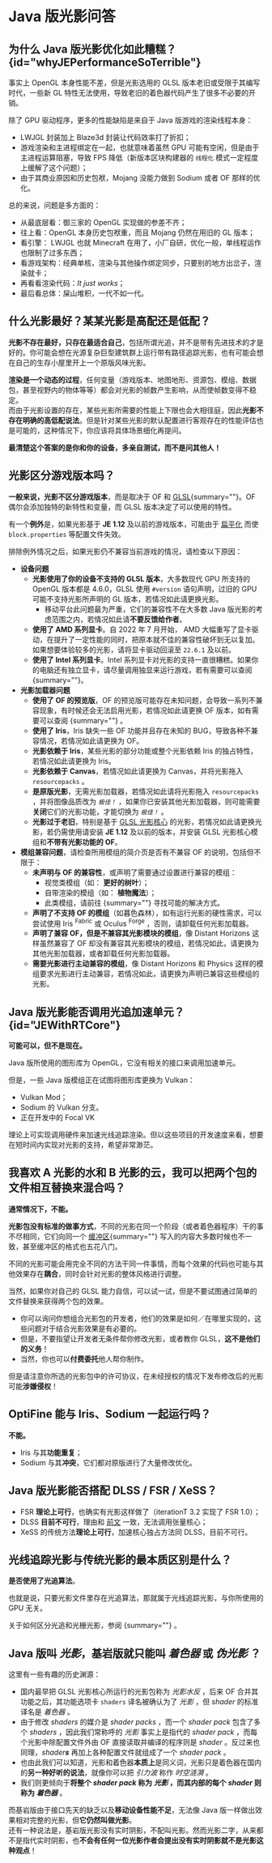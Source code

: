 # Java 版光影问答

<primary-label ref="basic"/>

<secondary-label ref="jeDoc"/>
<secondary-label ref="shaderDoc"/>

## 为什么 Java 版光影优化如此糟糕？ {id="whyJEPerformanceSoTerrible"}

事实上 OpenGL 本身性能不差，但是光影选用的 GLSL 版本老旧或受限于其编写时代，一些新 GL 特性无法使用，导致老旧的着色器代码产生了很多不必要的开销。

除了 GPU 驱动程序，更多的性能缺陷是来自于 Java 版游戏的渲染线程本身：
- LWJGL 封装加上 Blaze3d 封装让代码效率打了折扣；
- 游戏渲染和主进程绑定在一起，也就意味着虽然 GPU 可能有空闲，但是由于主进程运算阻塞，导致 FPS 降低（新版本区块构建器的 `线程化` 模式一定程度上缓解了这个问题）；
- 由于其商业原因和历史包袱，Mojang 没能力做到 Sodium 或者 <tooltip term="OF">OF</tooltip> 那样的优化。

总的来说，问题是多方面的：
- 从最底层看：御三家的 OpenGL 实现做的参差不齐；
- 往上看：OpenGL 本身历史包袱重，而且 Mojang 仍然在用旧的 GL 版本；
- 看引擎： LWJGL 也就 Minecraft 在用了，小厂自研，优化一般，单线程运作也限制了过多东西；
- 看游戏架构：经典单核，渲染与其他操作绑定同步，只要别的地方出岔子，渲染就卡；
- 再看看渲染代码：_It just works_；
- 最后看总体：屎山堆积，一代不如一代。

## 什么光影最好？某某光影是高配还是低配？

**光影不存在最好，只存在最适合自己**，包括所谓光追，并不是带有先进技术的才是好的。你可能会想在光源复杂巨型建筑群上运行带有路径追踪光影，也有可能会想在自己的生存小屋里开上一个原版风味光影。

**渲染是一个动态的过程**，任何变量（游戏版本、地图地形、资源包、模组、数据包，甚至视野内的物体等等）都会对光影的帧数产生影响，从而使帧数变得不稳定。  
而由于光影设置的存在，某些光影所需要的性能上下限也会大相径庭，因此**光影不存在明确的高低配说法**。但是针对某些光影的默认配置进行客观存在的性能评估也是可能的，这种情况下，你应该将具体场景细化再提问。

**最清楚这个答案的是你和你的设备，多亲自测试，而不是问其他人！**

## 光影区分游戏版本吗？

**一般来说，光影不区分游戏版本**，而是取决于 <tooltip term="OF">OF</tooltip> 和 [GLSL](terms.md#glsl){summary=""}。OF 偶尔会添加独特的新特性和变量，而 GLSL 版本决定了可以使用的特性。

有一个**例外**是，如果光影基于 **JE 1.12** 及以前的游戏版本，可能由于 [扁平化](resourcepackBasic.md#roughComp) 而使 `block.properties` 等配置文件失效。

排除例外情况之后，如果光影仍不兼容当前游戏的情况，请检查以下原因：

- **设备问题**
  - **光影使用了你的设备不支持的 GLSL 版本**，大多数现代 GPU 所支持的 OpenGL 版本都是 4.6.0，GLSL 使用 `#version` 语句声明，过旧的 GPU 可能不支持光影所声明的 GL 版本，若情况如此请更换光影。
    - 移动平台此问题最为严重，它们的兼容性不在大多数 Java 版光影的考虑范围之内，若情况如此请**不要反馈给作者**。
  - **使用了 AMD 系列显卡**。自 2022 年 7 月开始， AMD 大幅重写了显卡驱动，在提升了一定性能的同时，把原本就不佳的兼容性破坏到无以复加。如果想要体验较多的光影，请将显卡驱动回滚至 `22.6.1` 及以前。
  - **使用了 Intel 系列显卡**。Intel 系列显卡对光影的支持一直很糟糕。如果你的电脑还有独立显卡，请尽量调用独显来运行游戏，若有需要可以查阅 [](troubleshootCommon.md){summary=""}。
- **光影加载器问题**
  - **使用了 OF 的预览版**，OF 的预览版可能存在未知问题，会导致一系列不兼容现象，有时候还会无法启用光影，若情况如此请更换 OF 版本，如有需要可以查阅 [](jeInstallShaders.md){summary=""} 。
  - **使用了 Iris**，Iris 缺失一些 OF 功能并且存在未知的 BUG，导致各种不兼容情况，若情况如此请更换为 OF。
  - **光影依赖于 Iris**，某些光影的部分功能或整个光影依赖 Iris 的独占特性，若情况如此请更换为 Iris。
  - **光影依赖于 Canvas**，若情况如此请更换为 Canvas，并将光影拖入 `resourcepacks` 。
  - **是原版光影**，无需光影加载器，若情况如此请将光影拖入 `resourcepacks` ，并将图像品质改为 _`极佳！`_ ，如果你已安装其他光影加载器，则可能需要**关闭**它们的光影功能，才能切换为 _`极佳！`_ 。
  - **光影过于老旧**，特别是基于 [GLSL 光影核心](terms.md#glslShaderCore) 的光影，若情况如此请更换光影，若仍需使用请安装 **JE 1.12** 及以前的版本，并安装 GLSL 光影核心模组和**不带有光影功能的 OF**。
- **模组兼容问题**，请检查所用模组的简介页是否有不兼容 OF 的说明，包括但不限于：
  - **未声明与 OF 的兼容性**，或声明了需要通过设置进行兼容的模组：
    - 视觉类模组（如： **更好的树叶**）；
    - 自带渲染的模组（如： **植物魔法**）；
    - 此类模组，请前往 [](modsCompatibility.md){summary=""} 寻找可能的解决方式。
  - **声明了不支持 OF 的模组**（如暮色森林），如有运行光影的硬性需求，可以尝试使用 Iris <sup>Fabric</sup> 或 Oculus <sup>Forge</sup> ，否则，请卸载任何光影加载器。
  - **声明了兼容 OF，但是不兼容其光影模块的模组**，像 Distant Horizons 这样虽然兼容了 OF 却没有兼容其光影模块的模组，若情况如此，请更换为其他光影加载器，或者卸载任何光影加载器。
  - **需要光影进行主动兼容的模组**，像 Distant Horizons 和 Physics 这样的模组要求光影进行主动兼容，若情况如此，请更换为声明已兼容这些模组的光影。

## Java 版光影能否调用光追加速单元？ {id="JEWithRTCore"}

**可能可以，但不是现在。**

Java 版所使用的图形库为 OpenGL，它没有相关的接口来调用加速单元。

但是，一些 Java 版模组正在试图将图形库更换为 Vulkan：
- Vulkan Mod；
- Sodium 的 Vulkan 分支。
- 正在开发中的 Focal VK

理论上可实现调用硬件来加速光线追踪渲染。但以这些项目的开发速度来看，想要在短时间内实现对光影的支持，希望非常渺茫。

## 我喜欢 A 光影的水和 B 光影的云，我可以把两个包的文件相互替换来混合吗？

**通常情况下，不能。**

**光影包没有标准的做事方式**，不同的光影在同一个阶段（或者着色器程序）干的事不尽相同，它们向同一个 [缓冲区](terms.md#缓冲区){summary=""} 写入的内容大多数时候也不一致，甚至缓冲区的格式也五花八门。

不同的光影可能会用完全不同的方法干同一件事情，而每个效果的代码也可能与其他效果存在**耦合**，同时会针对光影的整体风格进行调整。

当然，如果你对自己的 GLSL 能力自信，可以试一试，但是不要试图通过简单的文件替换来获得两个包的效果。
- 你可以询问你想组合光影包的开发者，他们的效果是如何／在哪里实现的，这些问题对于结合光影效果是有必要的。
- 但是，不要指望让开发者无条件帮你修改光影，或者教你 GLSL，**这不是他们的义务**！
- 当然，你也可以**付费委托**他人帮你制作。

但是请注意你所选的光影包中的许可协议，在未经授权的情况下发布修改后的光影可能**涉嫌侵权**！

## OptiFine 能与 Iris、Sodium 一起运行吗？

**不能。**
- Iris 与其**功能重复**；
- Sodium 与其**冲突**，它们都对原版进行了大量修改优化。

## Java 版光影能否搭配 DLSS / FSR / XeSS？

- FSR **理论上可行**，也确实有光影这样做了（iterationT 3.2 实现了 FSR 1.0）；
- DLSS **目前不可行**，理由和 [前文](#JEWithRTCore "Java 版光影能否调用光追加速单元？") 一致，无法调用<tooltip term="TCore">张量核心</tooltip>；
- XeSS 的传统方法**理论上可行**，加速核心独占方法同 DLSS，目前不可行。
 
## 光线追踪光影与传统光影的最本质区别是什么？

**是否使用了光追算法**。

也就是说，只要光影文件里存在光追算法，那就属于光线追踪光影，与你所使用的 GPU 无关。

关于如何区分光追和光栅光影，参阅 [](raytracingCorrection.md#RTDiffer){summary=""} 。

## Java 版叫 *光影*，基岩版就只能叫 *着色器* 或 *伪光影* ？

这里有一些有趣的历史渊源：  
- 国内最早把 GLSL 光影核心所运行的光影包称为 _光影水反_ ，后来 <tooltip term="OF">OF</tooltip> 合并其功能之后，其功能选项卡 `shaders` 译名被确认为了 _光影_ ，但 _shader_ 的标准译名是 _着色器_ 。
- 由于修改 _shaders_ 的媒介是 _shader packs_ ，而一个 _shader pack_ 包含了多个 _shaders_ ，因此我们常称呼的 _光影_ 事实上是指代的 _shader pack_ ，而每个光影中除配置文件外由 OF 直接读取并编译的程序则是 _shader_ 。反过来也同理，_shader**s**_ 再加上各种配置文件就组成了一个 _shader pack_ 。  
- 也由此我们可以知道，光影和着色器**本质上**是同义词，光影只是着色器在国内的**另一种好听的说法**，就像你可以把 _引力波_ 称作 _时空涟漪_ 。
- 我们则更倾向于**将整个 _shader pack_ 称为 _光影_ ，而其内部的每个 _shader_ 则称为 _着色器_** 。

而基岩版由于接口先天的缺乏以及**移动设备性能不足**，无法像 Java 版一样做出效果相对完整的光影，但**它仍然叫做光影**。  
还有一种说法是，基岩版光影没有实时阴影，不配叫光影。然而光影二字，从来都不是指代实时阴影，也**不会有任何一位光影作者会提出没有实时阴影就不是光影这种观点**！
